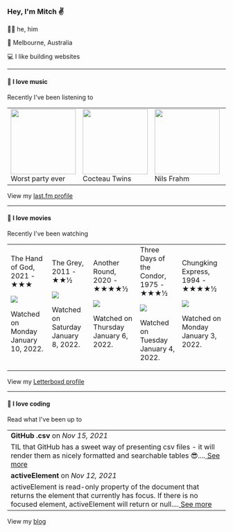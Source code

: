 <article><h3>Hey, I&#x27;m Mitch ✌️</h3><section><p>🙆‍♂️ he, him</p><p>📍 Melbourne, Australia</p><p>💻 I like building websites</p></section><hr/><section><h4>💽 I love music</h4><p>Recently I&#x27;ve been listening to</p><table><tbody><td><img src="https://lastfm.freetls.fastly.net/i/u/174s/0dd819eedef269c5dd68bdbd5bd2b8bc.png" height="150px" alt="" role="presentation"/><br/>Worst party ever</td><td><img src="https://lastfm.freetls.fastly.net/i/u/174s/1ae3a307f2474312809a4867b56139ed.png" height="150px" alt="" role="presentation"/><br/>Cocteau Twins</td><td><img src="https://lastfm.freetls.fastly.net/i/u/174s/3ebc8750eb4044048888a0790e03db56.png" height="150px" alt="" role="presentation"/><br/>Nils Frahm</td><td><img src="https://lastfm.freetls.fastly.net/i/u/174s/576424e5fcc9514c2776b4eb19c35028.png" height="150px" alt="" role="presentation"/><br/>Soichi Terada</td><td><img src="https://lastfm.freetls.fastly.net/i/u/174s/cb8e41ecc96f769575babd440b81e795.png" height="150px" alt="" role="presentation"/><br/>Juice WRLD</td></tbody></table><span>View my <a href="https://www.last.fm/user/mylsb">last.fm profile</a></span></section><hr/><section><h4>📼 I love movies</h4><p>Recently I&#x27;ve been watching</p><table><tbody><td>The Hand of God, 2021 - ★★★<br/><span> <p><img src="https://a.ltrbxd.com/resized/film-poster/6/4/5/5/9/8/645598-the-hand-of-god-0-500-0-750-crop.jpg?k=6b3ff7465d"/></p> <p>Watched on Monday January 10, 2022.</p> </span></td><td>The Grey, 2011 - ★★½<br/><span> <p><img src="https://a.ltrbxd.com/resized/film-poster/6/0/7/3/3/60733-the-grey-0-500-0-750-crop.jpg?k=af090ccf46"/></p> <p>Watched on Saturday January 8, 2022.</p> </span></td><td>Another Round, 2020 - ★★★★½<br/><span> <p><img src="https://a.ltrbxd.com/resized/film-poster/5/0/8/2/4/6/508246-another-round-0-500-0-750-crop.jpg?k=f3f26f4e4e"/></p> <p>Watched on Thursday January 6, 2022.</p> </span></td><td>Three Days of the Condor, 1975 - ★★★½<br/><span> <p><img src="https://a.ltrbxd.com/resized/film-poster/4/4/8/4/5/44845-three-days-of-the-condor-0-500-0-750-crop.jpg?k=ffe6396b62"/></p> <p>Watched on Tuesday January 4, 2022.</p> </span></td><td>Chungking Express, 1994 - ★★★★½<br/><span> <p><img src="https://a.ltrbxd.com/resized/film-poster/4/5/6/0/2/45602-chungking-express-0-500-0-750-crop.jpg?k=a32fc6e4b9"/></p> <p>Watched on Monday January 3, 2022.</p> </span></td></tbody></table><span>View my <a href="https://letterboxd.com/myslab/">Letterboxd profile</a></span></section><hr/><section><h4>📰 I love coding</h4><p>Read what I&#x27;ve been up to</p><table><tbody><tr><td><b>GitHub .csv</b> on <i>Nov 15, 2021</i></td></tr><tr><td><span>TIL that GitHub has a sweet way of presenting csv files - it will render them as nicely formatted and searchable tables 😎....</span><a href="https://world.hey.com/mitch.stewart/github-csv-cfba803e"> See more</a></td></tr><tr><td><b>activeElement</b> on <i>Nov 12, 2021</i></td></tr><tr><td><span>activeElement is read-only property of the document that returns the element that currently has focus. If there is no focused element, activeElement will return <body> or null....</span><a href="https://world.hey.com/mitch.stewart/activeelement-48c14c6a"> See more</a></td></tr></tbody></table><span>View my <a href="https://world.hey.com/mitch.stewart/">blog</a></span></section></article>